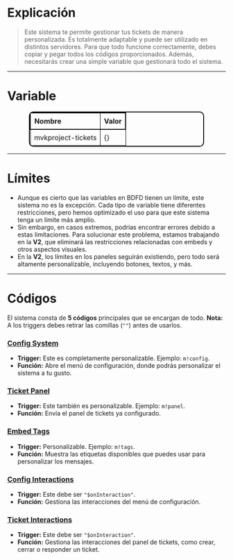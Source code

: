 # Explicación
> Este sistema te permite gestionar tus tickets de manera personalizada. Es totalmente adaptable y puede ser utilizado en distintos servidores. Para que todo funcione correctamente, debes copiar y pegar todos los códigos proporcionados. Además, necesitarás crear una simple variable que gestionará todo el sistema.

---

# Variable
<div align="center">
  <table style="border: 2px solid black; border-collapse: collapse; width: 80%; text-align: left; border-radius: 10px; overflow: hidden;">
    <thead>
      <tr style="border: 2px solid black;">
        <th style="border: 1px solid black; padding: 8px;">Nombre</th>
        <th style="border: 1px solid black; padding: 8px;">Valor</th>
      </tr>
    </thead>
    <tbody>
      <tr>
        <td style="border: 1px solid black; padding: 8px;">mvkproject-tickets</td>
        <td style="border: 1px solid black; padding: 8px;">{}</td>
      </tr>
    </tbody>
  </table>
</div>

---

# Límites
- Aunque es cierto que las variables en BDFD tienen un límite, este sistema no es la excepción. Cada tipo de variable tiene diferentes restricciones, pero hemos optimizado el uso para que este sistema tenga un límite más amplio. 
- Sin embargo, en casos extremos, podrías encontrar errores debido a estas limitaciones. Para solucionar este problema, estamos trabajando en la **V2**, que eliminará las restricciones relacionadas con embeds y otros aspectos visuales. 
- En la **V2**, los límites en los paneles seguirán existiendo, pero todo será altamente personalizable, incluyendo botones, textos, y más.

---

# Códigos
El sistema consta de **5 códigos** principales que se encargan de todo. **Nota:** A los triggers debes retirar las comillas (`""`) antes de usarlos.

### [Config System]()
- **Trigger:** Este es completamente personalizable. Ejemplo: `m!config`.
- **Función:** Abre el menú de configuración, donde podrás personalizar el sistema a tu gusto.

### [Ticket Panel]()
- **Trigger:** Este también es personalizable. Ejemplo: `m!panel`.
- **Función:** Envía el panel de tickets ya configurado.

### [Embed Tags]()
- **Trigger:** Personalizable. Ejemplo: `m!tags`.
- **Función:** Muestra las etiquetas disponibles que puedes usar para personalizar los mensajes.

### [Config Interactions]()
- **Trigger:** Este debe ser `"$onInteraction"`.
- **Función:** Gestiona las interacciones del menú de configuración.

### [Ticket Interactions]()
- **Trigger:** Este debe ser `"$onInteraction"`.
- **Función:** Gestiona las interacciones del panel de tickets, como crear, cerrar o responder un ticket.

